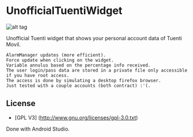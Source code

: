 UnofficialTuentiWidget
======================

![alt tag](http://i.imgur.com/B8rwtxz.png)

Unofficial Tuenti widget that shows your personal account data of Tuenti Movil.


    AlarmManager updates (more efficient).
    Force update when clicking on the widget.
    Variable annulus based on the percentage info received.
    The user login/pass data are stored in a private file only accessible if you have root access.
    The access is done by simulating a desktop firefox browser.
    Just tested with a couple accounts (both contract) :'(.
    
## License

* [GPL V3] (http://www.gnu.org/licenses/gpl-3.0.txt)


Done with Android Studio. 
